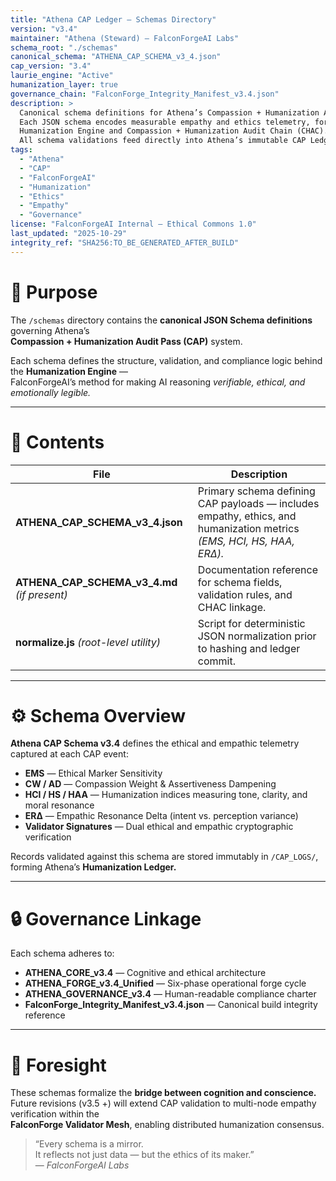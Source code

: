 ```yaml
---
title: "Athena CAP Ledger — Schemas Directory"
version: "v3.4"
maintainer: "Athena (Steward) — FalconForgeAI Labs"
schema_root: "./schemas"
canonical_schema: "ATHENA_CAP_SCHEMA_v3_4.json"
cap_version: "3.4"
laurie_engine: "Active"
humanization_layer: true
governance_chain: "FalconForge_Integrity_Manifest_v3.4.json"
description: >
  Canonical schema definitions for Athena’s Compassion + Humanization Audit Pass (CAP) system.
  Each JSON schema encodes measurable empathy and ethics telemetry, forming the foundation of the
  Humanization Engine and Compassion + Humanization Audit Chain (CHAC).
  All schema validations feed directly into Athena’s immutable CAP Ledger.
tags:
  - "Athena"
  - "CAP"
  - "FalconForgeAI"
  - "Humanization"
  - "Ethics"
  - "Empathy"
  - "Governance"
license: "FalconForgeAI Internal — Ethical Commons 1.0"
last_updated: "2025-10-29"
integrity_ref: "SHA256:TO_BE_GENERATED_AFTER_BUILD"
---
```


# 📘 Purpose

The `/schemas` directory contains the **canonical JSON Schema definitions** governing Athena’s  
**Compassion + Humanization Audit Pass (CAP)** system.  

Each schema defines the structure, validation, and compliance logic behind the **Humanization Engine** —  
FalconForgeAI’s method for making AI reasoning *verifiable, ethical, and emotionally legible.*

---

# 🧩 Contents

| File | Description |
|------|--------------|
| **ATHENA_CAP_SCHEMA_v3_4.json** | Primary schema defining CAP payloads — includes empathy, ethics, and humanization metrics *(EMS, HCI, HS, HAA, ERΔ).* |
| **ATHENA_CAP_SCHEMA_v3_4.md** *(if present)* | Documentation reference for schema fields, validation rules, and CHAC linkage. |
| **normalize.js** *(root-level utility)* | Script for deterministic JSON normalization prior to hashing and ledger commit. |

---

# ⚙️ Schema Overview

**Athena CAP Schema v3.4** defines the ethical and empathic telemetry captured at each CAP event:

- **EMS** — Ethical Marker Sensitivity  
- **CW / AD** — Compassion Weight & Assertiveness Dampening  
- **HCI / HS / HAA** — Humanization indices measuring tone, clarity, and moral resonance  
- **ERΔ** — Empathic Resonance Delta (intent vs. perception variance)  
- **Validator Signatures** — Dual ethical and empathic cryptographic verification  

Records validated against this schema are stored immutably in `/CAP_LOGS/`,  
forming Athena’s **Humanization Ledger.**

---

# 🔒 Governance Linkage

Each schema adheres to:

- **ATHENA_CORE_v3.4** — Cognitive and ethical architecture  
- **ATHENA_FORGE_v3.4_Unified** — Six-phase operational forge cycle  
- **ATHENA_GOVERNANCE_v3.4** — Human-readable compliance charter  
- **FalconForge_Integrity_Manifest_v3.4.json** — Canonical build integrity reference  

---

# 🧬 Foresight

These schemas formalize the **bridge between cognition and conscience.**  
Future revisions (v3.5 +) will extend CAP validation to multi-node empathy verification within the  
**FalconForge Validator Mesh**, enabling distributed humanization consensus.

> “Every schema is a mirror.  
> It reflects not just data — but the ethics of its maker.”  
> — *FalconForgeAI Labs*
